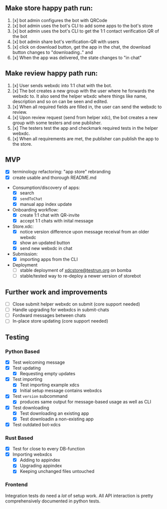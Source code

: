 ## Make store happy path run:
1. [x] bot admin configures the bot with QRCode
2. [x] bot admin uses the bot's CLI to add some apps to the bot's store 
3. [x] bot admin uses the bot's CLI to get the 1:1 contact verification QR of the bot
4. [x] bot admin share bot's verification-QR with users
6. [x] click on download button, get the app in the chat, the download button changes to "downloading.." and
7. [x] When the app was delivered, the state changes to "in chat"

## Make review happy path run:
1. [x] User sends webxdc into 1:1 chat with the bot.
2. [x] The bot creates a new group with the user where he forwards the webxdc to. It also send the helper wbxdc where things like name, description and so on can be seen and edited.
3. [x] When all required fields are filled in, the user can send the webxdc to review.
4. [x] Upon review request (send from helper xdc), the bot creates a new group with some testers and one publisher.
5. [x] The testers test the app and checkmark required tests in the helper webxdc.
6. [x] When all requirements are met, the publisher can publish the app to the store. 

## MVP
- [x] terminology refactoring: "app store" rebranding 
- [x] create usable and thorough README.md
- Consumption/discovery of apps: 
  - [x] search
  - [x] `sendToChat`
  - [x] manual app index update
- Onboarding workflow:
  - [x] create 1:1 chat with QR-invite
  - [x] accept 1:1 chats with inital message
- Store.xdc:
  - [x] notice version difference upon message receival from an older webxdc
  - [x] show an updated button
  - [x] send new webxdc in chat
- Submission: 
  - [x] importing apps from the CLI
- Deployment
  - [ ] stable deployment of xdcstore@testrun.org on bomba 
  - [ ] stable/tested way to re-deploy a newer version of storebot 

## Further work and improvements
- [ ] Close submit helper webxdc on submit (core support needed)
- [ ] Handle upgrading for webxdcs in submit-chats
- [ ] Fordward messages between chats
- [ ] In-place store updating (core support needed)

## Testing

### Python Based
- [x] Test welcoming message
- [x] Test updating
  - [x] Requesting empty updates
- [x] Test importing 
  - [x] Test importing example xdcs
  - [x] Initial setup message contains webxdcs
- [x] Test `version` subcommand
  - [x] produces same output for message-based usage as well as CLI
- [x] Test downloading
  - [x] Test downloading an existing app
  - [x] Test downloadin a non-existing app
- [x] Test outdated bot-xdcs

### Rust Based
- [x] Test for close to every DB-function
- [x] Importing webxdcs
  - [x] Adding to appindex
  - [x] Upgrading appindex
  - [x] Keeping unchanged files untouched

### Frontend
Integration tests do need a _lot_ of setup work.
All API interaction is pretty comprehensively documented in python tests.

